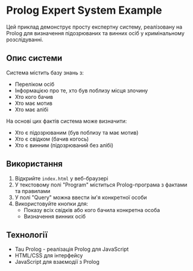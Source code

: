 # Prolog Expert System Example

Цей приклад демонструє просту експертну систему, реалізовану на Prolog для визначення підозрюваних та винних осіб у кримінальному розслідуванні.

## Опис системи

Система містить базу знань з:
- Переліком осіб
- Інформацією про те, хто був поблизу місця злочину
- Хто кого бачив
- Хто має мотив
- Хто має алібі

На основі цих фактів система може визначити:
- Хто є підозрюваним (був поблизу та має мотив)
- Хто є свідком (бачив когось)
- Хто є винним (підозрюваний без алібі)

## Використання

1. Відкрийте `index.html` у веб-браузері
2. У текстовому полі "Program" міститься Prolog-програма з фактами та правилами
3. У полі "Query" можна ввести ім'я конкретної особи
4. Використовуйте кнопки для:
   - Показу всіх свідків або кого бачила конкретна особа
   - Визначення винних осіб

## Технології

- Tau Prolog - реалізація Prolog для JavaScript
- HTML/CSS для інтерфейсу
- JavaScript для взаємодії з Prolog

